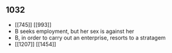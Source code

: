 ## 1032
- [[745]] [[993]] 
- B seeks employment, but her sex is against her
- B, in order to carry out an enterprise, resorts to a stratagem
- [[1207]] [[1454]] 

